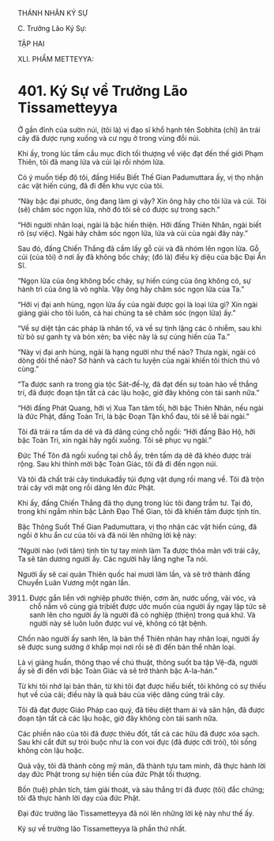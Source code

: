 THÁNH NHÂN KÝ SỰ

C. Trưởng Lão Ký Sự:

TẬP HAI

XLI. PHẨM METTEYYA:

# 401. Ký Sự về Trưởng Lão Tissametteyya

Ở gần đỉnh của sườn núi, (tôi là) vị đạo sĩ khổ hạnh tên Sobhita (chỉ) ăn trái cây đã được rụng xuống và cư ngụ ở trong vùng đồi núi.

Khi ấy, trong lúc tầm cầu mục đích tối thượng về việc đạt đến thế giới Phạm Thiên, tôi đã mang lửa và củi lại rồi nhóm lửa.

Có ý muốn tiếp độ tôi, đấng Hiểu Biết Thế Gian Padumuttara ấy, vị thọ nhận các vật hiến cúng, đã đi đến khu vực của tôi.

“Này bậc đại phước, ông đang làm gì vậy? Xin ông hãy cho tôi lửa và củi. Tôi (sẽ) chăm sóc ngọn lửa, nhờ đó tôi sẽ có được sự trong sạch.”

“Hỡi người nhân loại, ngài là bậc hiền thiện. Hỡi đấng Thiên Nhân, ngài biết rõ (sự việc). Ngài hãy chăm sóc ngọn lửa, lửa và củi của ngài đây này.”

Sau đó, đấng Chiến Thắng đã cầm lấy gỗ củi và đã nhóm lên ngọn lửa. Gỗ củi (của tôi) ở nơi ấy đã không bốc cháy; (đó là) điều kỳ diệu của bậc Đại Ẩn Sĩ.

“Ngọn lửa của ông không bốc cháy, sự hiến cúng của ông không có, sự hành trì của ông là vô nghĩa. Vậy ông hãy chăm sóc ngọn lửa của Ta.”

“Hỡi vị đại anh hùng, ngọn lửa ấy của ngài được gọi là loại lửa gì? Xin ngài giảng giải cho tôi luôn, cả hai chúng ta sẽ chăm sóc (ngọn lửa) ấy.”

“Về sự diệt tận các pháp là nhân tố, và về sự tịnh lặng các ô nhiễm, sau khi từ bỏ sự ganh tỵ và bỏn xẻn; ba việc này là sự cúng hiến của Ta.”

“Này vị đại anh hùng, ngài là hạng người như thế nào? Thưa ngài, ngài có dòng dõi thế nào? Sở hành và cách tu luyện của ngài khiến tôi thích thú vô cùng.”

“Ta được sanh ra trong gia tộc Sát-đế-lỵ, đã đạt đến sự toàn hảo về thắng trí, đã được đoạn tận tất cả các lậu hoặc, giờ đây không còn tái sanh nữa.”

“Hỡi đấng Phát Quang, hỡi vị Xua Tan tăm tối, hỡi bậc Thiên Nhân, nếu ngài là đức Phật, đấng Toàn Tri, là bậc Đoạn Tận khổ đau, tôi sẽ lễ bái ngài.”

Tôi đã trải ra tấm da dê và đã dâng cúng chỗ ngồi: “Hỡi đấng Bảo Hộ, hỡi bậc Toàn Tri, xin ngài hãy ngồi xuống. Tôi sẽ phục vụ ngài.”

Đức Thế Tôn đã ngồi xuống tại chỗ ấy, trên tấm da dê đã khéo được trải rộng. Sau khi thỉnh mời bậc Toàn Giác, tôi đã đi đến ngọn núi.

Và tôi đã chất trái cây tindukađầy túi đựng vật dụng rồi mang về. Tôi đã trộn trái cây với mật ong rồi dâng lên đức Phật.

Khi ấy, đấng Chiến Thắng đã thọ dụng trong lúc tôi đang trầm tư. Tại đó, trong khi ngắm nhìn bậc Lãnh Đạo Thế Gian, tôi đã khiến tâm được tịnh tín.

Bậc Thông Suốt Thế Gian Padumuttara, vị thọ nhận các vật hiến cúng, đã ngồi ở khu ẩn cư của tôi và đã nói lên những lời kệ này:

“Người nào (với tâm) tịnh tín tự tay mình làm Ta được thỏa mãn với trái cây, Ta sẽ tán dương người ấy. Các người hãy lắng nghe Ta nói.

Người ấy sẽ cai quản Thiên quốc hai mươi lăm lần, và sẽ trở thành đấng Chuyển Luân Vương một ngàn lần.

3911. Được gắn liền với nghiệp phước thiện, cơm ăn, nước uống, vải vóc, và chỗ nằm vô cùng giá trịbiết được ước muốn của người ấy ngay lập tức sẽ sanh lên cho người ấy là người đã có nghiệp (thiện) trong quá khứ. Và người này sẽ luôn luôn được vui vẻ, không có tật bệnh.

Chốn nào người ấy sanh lên, là bản thể Thiên nhân hay nhân loại, người ấy sẽ được sung sướng ở khắp mọi nơi rồi sẽ đi đến bản thể nhân loại.

Là vị giảng huấn, thông thạo về chú thuật, thông suốt ba tập Vệ-đà, người ấy sẽ đi đến với bậc Toàn Giác và sẽ trở thành bậc A-la-hán.”

Từ khi tôi nhớ lại bản thân, từ khi tôi đạt được hiểu biết, tôi không có sự thiếu hụt về của cải; điều này là quả báu của việc dâng cúng trái cây.

Tôi đã đạt được Giáo Pháp cao quý, đã tiêu diệt tham ái và sân hận, đã được đoạn tận tất cả các lậu hoặc, giờ đây không còn tái sanh nữa.

Các phiền não của tôi đã được thiêu đốt, tất cả các hữu đã được xóa sạch. Sau khi cắt đứt sự trói buộc như là con voi đực (đã được cởi trói), tôi sống không còn lậu hoặc.

Quả vậy, tôi đã thành công mỹ mãn, đã thành tựu tam minh, đã thực hành lời dạy đức Phật trong sự hiện tiền của đức Phật tối thượng.

Bốn (tuệ) phân tích, tám giải thoát, và sáu thắng trí đã được (tôi) đắc chứng; tôi đã thực hành lời dạy của đức Phật.

Đại đức trưởng lão Tissametteyya đã nói lên những lời kệ này như thế ấy.

Ký sự về trưởng lão Tissametteyya là phần thứ nhất.
